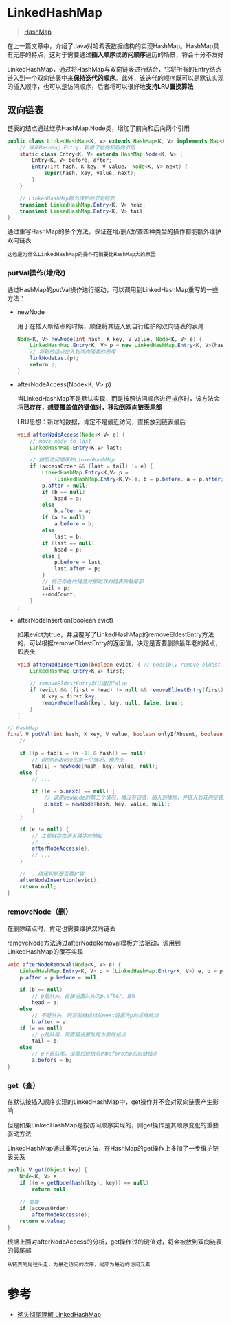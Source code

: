 # LinkedHashMap

> [HashMap](https://asea-cch.life/archives/hashmap)

在上一篇文章中，介绍了Java对哈希表数据结构的实现HashMap。HashMap具有无序的特点，这对于需要通过**插入顺序**或**访问顺序**遍历的场景，将会十分不友好

LinkedHashMap，通过将HashMap与双向链表进行结合，它将所有的Entry结点链入到一个双向链表中来**保持迭代的顺序**。此外，该迭代的顺序既可以是默认实现的插入顺序，也可以是访问顺序，后者将可以很好地**支持LRU置换算法**

## **双向链表**

链表的结点通过继承HashMap.Node类，增加了前向和后向两个引用

```java
public class LinkedHashMap<K, V> extends HashMap<K, V> implements Map<K, V> {
    // 继承HashMap.Entry，新增了前向和后向引用
    static class Entry<K, V> extends HashMap.Node<K, V> {
        Entry<K, V> before, after;
        Entry(int hash, K key, V value， Node<K, V> next) {
            super(hash, key, value, next);
        }
    }

    // LinkedHashMap额外维护的双向链表
    transient LinkedHashMap.Entry<K, V> head;
    transient LinkedHashMap.Entry<K, V> tail;
}
```

通过重写HashMap的多个方法，保证在增/删/改/查四种类型的操作都能额外维护双向链表

    这也是为什么LinkedHashMap的操作花销要比HashMap大的原因

### **putVal操作(增/改)**

通过HashMap的putVal操作进行驱动，可以调用到LinkedHashMap重写的一些方法：

- newNode

    用于在插入新结点的时候，顺便将其链入到自行维护的双向链表的表尾

    ```java
    Node<K, V> newNode(int hash, K key, V value, Node<K, V> e) {
        LinkedHashMap.Entry<K, V> p = new LinkedHashMap.Entry<K, V>(hash, key, value, e);
        // 将新的结点加入到双向链表的表尾
        linkNodeLast(p);
        return p;
    }
    ```

- afterNodeAccess(Node<K, V> p)

    当LinkedHashMap不是默认实现，而是按照访问顺序进行排序时，该方法会将**已存在，想要覆盖值的键值对，移动到双向链表尾部**

    LRU思想：新增的数据，肯定不是最近访问，直接放到链表最后

    ```java
    void afterNodeAccess(Node<K,V> e) { 
        // move node to last
        LinkedHashMap.Entry<K,V> last;

        // 按照访问顺序的LinkedHashMap
        if (accessOrder && (last = tail) != e) {
            LinkedHashMap.Entry<K,V> p =
                (LinkedHashMap.Entry<K,V>)e, b = p.before, a = p.after;
            p.after = null;
            if (b == null)
                head = a;
            else
                b.after = a;
            if (a != null)
                a.before = b;
            else
                last = b;
            if (last == null)
                head = p;
            else {
                p.before = last;
                last.after = p;
            }
            // 将已存在的键值对挪到双向链表的最尾部
            tail = p;
            ++modCount;
        }
    }
    ```

- afterNodeInsertion(boolean evict)

    如果evict为true，并且覆写了LinkedHashMap的removeEldestEntry方法的，可以根据removeEldestEntry的返回值，决定是否要删除最年老的结点，即表头

    ```java
    void afterNodeInsertion(boolean evict) { // possibly remove eldest
        LinkedHashMap.Entry<K,V> first;

        // removeEldestEntry默认返回false
        if (evict && (first = head) != null && removeEldestEntry(first)) {
            K key = first.key;
            removeNode(hash(key), key, null, false, true);
        }
    }
    ```

```java
// HashMap
final V putVal(int hash, K key, V value, boolean onlyIfAbsent, boolean evict) {
    // ...

    if ((p = tab[i = (n -1) & hash]) == null)
        // 调用newNode的第一个情况，桶为空
        tab[i] = newNode(hash, key, value, null);
    else {
        // ...

        if ((e = p.next) == null) {
            // 调用newNode的第二个情况，桶没有该值，插入到桶尾，并链入到双向链表的尾部
            p.next = newNode(hash, key, value, null);
        }
    }

    if (e != null) {
        // 之前就存在该关键字的映射
        // ...
        afterNodeAccess(e);
        // ...
    }

    // ...结尾判断是否要扩容
    afterNodeInsertion(evict);
    return null;
}
```

### **removeNode（删）**

在删除结点时，肯定也需要维护双向链表

removeNode方法通过afterNodeRemoval模板方法驱动，调用到LinkedHashMap的覆写实现

```java
void afterNodeRemoval(Node<K, V> e) {
    LinkedHashMap.Entry<K, V> p = (LinkedHashMap.Entry<K, V>) e, b = p.before, a = p.after;
    p.after = p.before = null;

    if (b == null)
        // p是队头，直接设置队头为p.after，即a
        head = a;
    else
        // 不是队头，则将前继结点的next设置为p的后继结点
        b.after = a;
    if (a == null)
        // p是队尾，则直接设置队尾为前继结点
        tail = b;
    else
        // p不是队尾，设置后继结点的before为p的前继结点
        a.before = b;
}
```

### **get（查）**

在默认按插入顺序实现的LinkedHashMap中，get操作并不会对双向链表产生影响

但是如果LinkedHashMap是按访问顺序实现的，则get操作是其顺序变化的重要驱动方法

LinkedHashMap通过重写get方法，在HashMap的get操作上多加了一步维护链表关系

```java
public V get(Object key) {
    Node<K, V> e;
    if ((e = getNode(hash(key), key)) == null)
        return null;
    
    // 重要
    if (accessOrder)
        afterNodeAccess(e);
    return e.value;
}
```

根据上面对afterNodeAccess的分析，get操作过的键值对，将会被放到双向链表的最尾部

    从链表的尾往头走，为最近访问的次序，尾部为最近的访问元素

# 参考
- [彻头彻尾理解 LinkedHashMap](https://blog.csdn.net/justloveyou_/article/details/71713781)